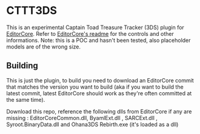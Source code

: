 # CTTT3DS
This is an experimental Captain Toad Treasure Tracker (3DS) plugin for [EditorCore](https://github.com/exelix11/EditorCore).
Refer to [EditorCore's readme](https://github.com/exelix11/EditorCore/blob/master/README.md) for the controls and other informations.
Note: this is a POC and hasn't been tested, also placeholder models are of the wrong size.

## Building
This is just the plugin, to build you need to download an EditorCore commit that matches the version you want to build (aka if you want to build the latest commit, latest EditorCore should work as they're often committed at the same time).

Download this repo, reference the following dlls from EditorCore if any are missing :
EditorCoreCommon.dll, 
ByamlExt.dll ,
SARCExt.dll ,
Syroot.BinaryData.dll and Ohana3DS Rebirth.exe (it's loaded as a dll)
